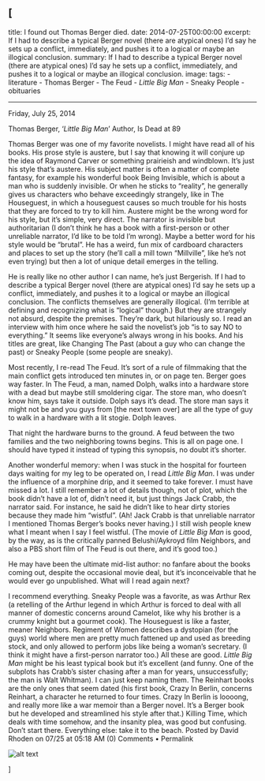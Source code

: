 [
  ---
  title: I found out Thomas Berger died.
  date: 2014-07-25T00:00:00
  excerpt:  If I had to describe a typical Berger novel (there are atypical ones) I’d say he sets up a conflict, immediately, and pushes it to a logical or maybe an illogical conclusion.
  summary:  If I had to describe a typical Berger novel (there are atypical ones) I’d say he sets up a conflict, immediately, and pushes it to a logical or maybe an illogical conclusion.
  image: 
  tags:
    - literature
    - Thomas Berger
    - The Feud
    - _Little Big Man_
    - Sneaky People
    - obituaries

  ---

Friday, July 25, 2014


Thomas Berger, ‘_Little Big Man_’ Author, Is Dead at 89

Thomas Berger was one of my favorite novelists. I might have read all of his books. His prose style is austere, but I say that knowing it will conjure up the idea of Raymond Carver or something prairieish and windblown. It’s just his style that’s austere. His subject matter is often a matter of complete fantasy, for example his wonderful book Being Invisible, which is about a man who is suddenly invisible. Or when he sticks to “reality”, he generally gives us characters who behave exceedingly strangely, like in The Houseguest, in which a houseguest causes so much trouble for his hosts that they are forced to try to kill him. Austere might be the wrong word for his style, but it’s simple, very direct. The narrator is invisible but authoritarian (I don’t think he has a book with a first-person or other unreliable narrator, I’d like to be told I’m wrong). Maybe a better word for his style would be “brutal”. He has a weird, fun mix of cardboard characters and places to set up the story (he’ll call a mill town “Millville”, like he’s not even trying) but then a lot of unique detail emerges in the telling.

He is really like no other author I can name, he’s just Bergerish. If I had to describe a typical Berger novel (there are atypical ones) I’d say he sets up a conflict, immediately, and pushes it to a logical or maybe an illogical conclusion. The conflicts themselves are generally illogical. (I’m terrible at defining and recognizing what is “logical” though.) But they are strangely not absurd, despite the premises. They’re dark, but hilariously so. I read an interview with him once where he said the novelist’s job “is to say NO to everything.” It seems like everyone’s always wrong in his books. And his titles are great, like Changing The Past (about a guy who can change the past) or Sneaky People (some people are sneaky).

Most recently, I re-read The Feud. It’s sort of a rule of filmmaking that the main conflict gets introduced ten minutes in, or on page ten. Berger goes way faster. In The Feud, a man, named Dolph, walks into a hardware store with a dead but maybe still smoldering cigar. The store man, who doesn’t know him, says take it outside. Dolph says it’s dead. The store man says it might not be and you guys from [the next town over] are all the type of guy to walk in a hardware with a lit stogie. Dolph leaves.

That night the hardware burns to the ground. A feud between the two families and the two neighboring towns begins. This is all on page one. I should have typed it instead of typing this synopsis, no doubt it’s shorter.

Another wonderful memory: when I was stuck in the hospital for fourteen days waiting for my leg to be operated on, I read _Little Big Man_. I was under the influence of a morphine drip, and it seemed to take forever. I must have missed a lot. I still remember a lot of details though, not of plot, which the book didn’t have a lot of, didn’t need it, but just things Jack Crabb, the narrator said. For instance, he said he didn’t like to hear dirty stories because they made him “wistful”. (Ah! Jack Crabb is that unreliable narrator I mentioned Thomas Berger’s books never having.) I still wish people knew what I meant when I say I feel wistful. (The movie of _Little Big Man_ is good, by the way, as is the critically panned Belushi/Aykroyd film Neighbors, and also a PBS short film of The Feud is out there, and it’s good too.)

He may have been the ultimate mid-list author: no fanfare about the books coming out, despite the occasional movie deal, but it’s inconceivable that he would ever go unpublished. What will I read again next?

I recommend everything. Sneaky People was a favorite, as was Arthur Rex (a retelling of the Arthur legend in which Arthur is forced to deal with all manner of domestic concerns around Camelot, like why his brother is a crummy knight but a gourmet cook). The Houseguest is like a faster, meaner Neighbors. Regiment of Women describes a dystopian (for the guys) world where men are pretty much fattened up and used as breeding stock, and only allowed to perform jobs like being a woman’s secretary. (I think it might have a first-person narrator too.) All these are good. _Little Big Man_ might be his least typical book but it’s excellent (and funny. One of the subplots has Crabb’s sister chasing after a man for years, unsuccessfully; the man is Walt Whitman). I can just keep naming them. The Reinhart books are the only ones that seem dated (his first book, Crazy In Berlin, concerns Reinhart, a character he returned to four times. Crazy In Berlin is loooong, and really more like a war memoir than a Berger novel. It’s a Berger book but he developed and streamlined his style after that.) Killing Time, which deals with time somehow, and the insanity plea, was good but confusing. Don’t start there. Everything else: take it to the beach.
Posted by David Rhoden on 07/25 at 05:18 AM
(0) Comments • Permalink


  ![alt text](/static/img/filename)


  ]